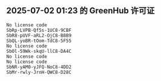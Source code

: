 ## 2025-07-02 01:23 的 GreenHub 许可证
```
No license code
SbRp-LVPB-Qf5s-1UC8-9CBF
SbR8-pUVF-aRL2-OjC8-B8B9
SbQL-yoBR-tOom-TdC8-5F55
No license code
SbOl-59Wk-skqU-llC8-DA4C
No license code
No license code
SbNR-yAM0-yJFQ-NoC8-4DD2
SbMr-rwly-JrnH-QWC8-D28C
```

